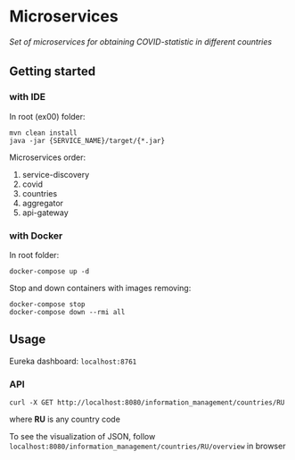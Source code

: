 # Microservices

###### Set of microservices for obtaining COVID-statistic in different countries

## Getting started
### with IDE
In root (ex00) folder:
```shell
mvn clean install
java -jar {SERVICE_NAME}/target/{*.jar}
```
Microservices order:
1. service-discovery
2. covid
3. countries
4. aggregator
5. api-gateway

### with Docker
In root folder:
```shell
docker-compose up -d
```
Stop and down containers with images removing:
```shell
docker-compose stop
docker-compose down --rmi all
```
## Usage
Eureka dashboard: `localhost:8761`
### API

```shell
curl -X GET http://localhost:8080/information_management/countries/RU
```
where **RU** is any country code

To see the visualization of JSON, follow `localhost:8080/information_management/countries/RU/overview` in browser

